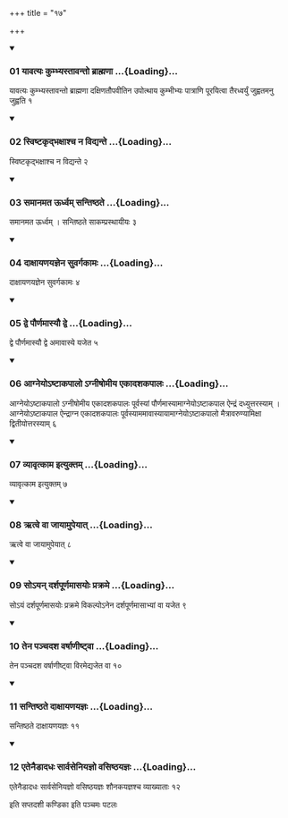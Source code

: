 +++
title = "१७"

+++

<div class="js_include" includetitle="true" newlevelforh1="3" unfilled="" url="/vedAH_yajuH/taittirIyam/sUtram/ApastambaH/shrautam/vishvAsa-prastutiH/03/17/01_yAvatyaH_kumbhyastAvanto_brAhmaNA.md">
<details open><summary><h3>01 यावत्यः कुम्भ्यस्तावन्तो ब्राह्मणा ...{Loading}...</h3></summary>

यावत्यः कुम्भ्यस्तावन्तो ब्राह्मणा दक्षिणतौपवीतिन उपोत्थाय कुम्भीभ्यः पात्राणि पूरयित्वा तैरध्वर्युं जुह्वतमनु जुह्वति १
</details>
</div>

<div class="js_include collapsed" newlevelforh1="4" title="सर्वाष् टीकाः" url="/vedAH_yajuH/taittirIyam/sUtram/ApastambaH/shrautam/sarvASh_TIkAH/03/17/01_yAvatyaH_kumbhyastAvanto_brAhmaNA.md"> </div>



<div class="js_include collapsed" newlevelforh1="4" title="मूलम्" url="/vedAH_yajuH/taittirIyam/sUtram/ApastambaH/shrautam/mUlam/03/17/01_yAvatyaH_kumbhyastAvanto_brAhmaNA.md"> </div>


<div class="js_include" includetitle="true" newlevelforh1="3" unfilled="" url="/vedAH_yajuH/taittirIyam/sUtram/ApastambaH/shrautam/vishvAsa-prastutiH/03/17/02_sviShTakRdbhaxAshcha_na_vidyante.md">
<details open><summary><h3>02 स्विष्टकृद्भक्षाश्च न विद्यन्ते ...{Loading}...</h3></summary>

स्विष्टकृद्भक्षाश्च न विद्यन्ते २
</details>
</div>

<div class="js_include collapsed" newlevelforh1="4" title="सर्वाष् टीकाः" url="/vedAH_yajuH/taittirIyam/sUtram/ApastambaH/shrautam/sarvASh_TIkAH/03/17/02_sviShTakRdbhaxAshcha_na_vidyante.md"> </div>



<div class="js_include collapsed" newlevelforh1="4" title="मूलम्" url="/vedAH_yajuH/taittirIyam/sUtram/ApastambaH/shrautam/mUlam/03/17/02_sviShTakRdbhaxAshcha_na_vidyante.md"> </div>


<div class="js_include" includetitle="true" newlevelforh1="3" unfilled="" url="/vedAH_yajuH/taittirIyam/sUtram/ApastambaH/shrautam/vishvAsa-prastutiH/03/17/03_samAnamata_Urdhvam_santiShThate.md">
<details open><summary><h3>03 समानमत ऊर्ध्वम् सन्तिष्ठते ...{Loading}...</h3></summary>

समानमत ऊर्ध्वम् । सन्तिष्ठते साकम्प्रस्थायीयः ३
</details>
</div>

<div class="js_include collapsed" newlevelforh1="4" title="सर्वाष् टीकाः" url="/vedAH_yajuH/taittirIyam/sUtram/ApastambaH/shrautam/sarvASh_TIkAH/03/17/03_samAnamata_Urdhvam_santiShThate.md"> </div>



<div class="js_include collapsed" newlevelforh1="4" title="मूलम्" url="/vedAH_yajuH/taittirIyam/sUtram/ApastambaH/shrautam/mUlam/03/17/03_samAnamata_Urdhvam_santiShThate.md"> </div>


<div class="js_include" includetitle="true" newlevelforh1="3" unfilled="" url="/vedAH_yajuH/taittirIyam/sUtram/ApastambaH/shrautam/vishvAsa-prastutiH/03/17/04_dAxAyaNayajnena_suvargakAmaH.md">
<details open><summary><h3>04 दाक्षायणयज्ञेन सुवर्गकामः ...{Loading}...</h3></summary>

दाक्षायणयज्ञेन सुवर्गकामः ४
</details>
</div>

<div class="js_include collapsed" newlevelforh1="4" title="सर्वाष् टीकाः" url="/vedAH_yajuH/taittirIyam/sUtram/ApastambaH/shrautam/sarvASh_TIkAH/03/17/04_dAxAyaNayajnena_suvargakAmaH.md"> </div>



<div class="js_include collapsed" newlevelforh1="4" title="मूलम्" url="/vedAH_yajuH/taittirIyam/sUtram/ApastambaH/shrautam/mUlam/03/17/04_dAxAyaNayajnena_suvargakAmaH.md"> </div>


<div class="js_include" includetitle="true" newlevelforh1="3" unfilled="" url="/vedAH_yajuH/taittirIyam/sUtram/ApastambaH/shrautam/vishvAsa-prastutiH/03/17/05_dve_paurNamAsyau_dve.md">
<details open><summary><h3>05 द्वे पौर्णमास्यौ द्वे ...{Loading}...</h3></summary>

द्वे पौर्णमास्यौ द्वे अमावास्ये यजेत ५
</details>
</div>

<div class="js_include collapsed" newlevelforh1="4" title="सर्वाष् टीकाः" url="/vedAH_yajuH/taittirIyam/sUtram/ApastambaH/shrautam/sarvASh_TIkAH/03/17/05_dve_paurNamAsyau_dve.md"> </div>



<div class="js_include collapsed" newlevelforh1="4" title="मूलम्" url="/vedAH_yajuH/taittirIyam/sUtram/ApastambaH/shrautam/mUlam/03/17/05_dve_paurNamAsyau_dve.md"> </div>


<div class="js_include" includetitle="true" newlevelforh1="3" unfilled="" url="/vedAH_yajuH/taittirIyam/sUtram/ApastambaH/shrautam/vishvAsa-prastutiH/03/17/06_Agneyo-ShTAkapAlo.agnIShomIya_ekAdashakapAlaH.md">
<details open><summary><h3>06 आग्नेयोऽष्टाकपालो ऽग्नीषोमीय एकादशकपालः ...{Loading}...</h3></summary>

आग्नेयोऽष्टाकपालो ऽग्नीषोमीय एकादशकपालः पूर्वस्यां पौर्णमास्यामाग्नेयोऽष्टाकपाल ऐन्द्रं दध्युत्तरस्याम् । आग्नेयोऽष्टाकपाल ऐन्द्राग्न एकादशकपालः पूर्वस्याममावास्यायामाग्नेयोऽष्टाकपालो मैत्रावरुण्यामिक्षा द्वितीयोत्तरस्याम् ६
</details>
</div>

<div class="js_include collapsed" newlevelforh1="4" title="सर्वाष् टीकाः" url="/vedAH_yajuH/taittirIyam/sUtram/ApastambaH/shrautam/sarvASh_TIkAH/03/17/06_Agneyo-ShTAkapAlo.agnIShomIya_ekAdashakapAlaH.md"> </div>



<div class="js_include collapsed" newlevelforh1="4" title="मूलम्" url="/vedAH_yajuH/taittirIyam/sUtram/ApastambaH/shrautam/mUlam/03/17/06_Agneyo-ShTAkapAlo.agnIShomIya_ekAdashakapAlaH.md"> </div>


<div class="js_include" includetitle="true" newlevelforh1="3" unfilled="" url="/vedAH_yajuH/taittirIyam/sUtram/ApastambaH/shrautam/vishvAsa-prastutiH/03/17/07_vyAvRtkAma_ityuktam.md">
<details open><summary><h3>07 व्यावृत्काम इत्युक्तम् ...{Loading}...</h3></summary>

व्यावृत्काम इत्युक्तम् ७
</details>
</div>

<div class="js_include collapsed" newlevelforh1="4" title="सर्वाष् टीकाः" url="/vedAH_yajuH/taittirIyam/sUtram/ApastambaH/shrautam/sarvASh_TIkAH/03/17/07_vyAvRtkAma_ityuktam.md"> </div>



<div class="js_include collapsed" newlevelforh1="4" title="मूलम्" url="/vedAH_yajuH/taittirIyam/sUtram/ApastambaH/shrautam/mUlam/03/17/07_vyAvRtkAma_ityuktam.md"> </div>


<div class="js_include" includetitle="true" newlevelforh1="3" unfilled="" url="/vedAH_yajuH/taittirIyam/sUtram/ApastambaH/shrautam/vishvAsa-prastutiH/03/17/08_Rtve_vA_jAyAmupeyAt.md">
<details open><summary><h3>08 ऋत्वे वा जायामुपेयात् ...{Loading}...</h3></summary>

ऋत्वे वा जायामुपेयात् ८
</details>
</div>

<div class="js_include collapsed" newlevelforh1="4" title="सर्वाष् टीकाः" url="/vedAH_yajuH/taittirIyam/sUtram/ApastambaH/shrautam/sarvASh_TIkAH/03/17/08_Rtve_vA_jAyAmupeyAt.md"> </div>



<div class="js_include collapsed" newlevelforh1="4" title="मूलम्" url="/vedAH_yajuH/taittirIyam/sUtram/ApastambaH/shrautam/mUlam/03/17/08_Rtve_vA_jAyAmupeyAt.md"> </div>


<div class="js_include" includetitle="true" newlevelforh1="3" unfilled="" url="/vedAH_yajuH/taittirIyam/sUtram/ApastambaH/shrautam/vishvAsa-prastutiH/03/17/09_so-yan_darshapUrNamAsayoH_prakrame.md">
<details open><summary><h3>09 सोऽयन् दर्शपूर्णमासयोः प्रक्रमे ...{Loading}...</h3></summary>

सोऽयं दर्शपूर्णमासयोः प्रक्रमे विकल्पोऽनेन दर्शपूर्णमासाभ्यां वा यजेत ९
</details>
</div>

<div class="js_include collapsed" newlevelforh1="4" title="सर्वाष् टीकाः" url="/vedAH_yajuH/taittirIyam/sUtram/ApastambaH/shrautam/sarvASh_TIkAH/03/17/09_so-yan_darshapUrNamAsayoH_prakrame.md"> </div>



<div class="js_include collapsed" newlevelforh1="4" title="मूलम्" url="/vedAH_yajuH/taittirIyam/sUtram/ApastambaH/shrautam/mUlam/03/17/09_so-yan_darshapUrNamAsayoH_prakrame.md"> </div>


<div class="js_include" includetitle="true" newlevelforh1="3" unfilled="" url="/vedAH_yajuH/taittirIyam/sUtram/ApastambaH/shrautam/vishvAsa-prastutiH/03/17/10_tena_panchadasha_varShANIShTvA.md">
<details open><summary><h3>10 तेन पञ्चदश वर्षाणीष्ट्वा ...{Loading}...</h3></summary>

तेन पञ्चदश वर्षाणीष्ट्वा विरमेद्यजेत वा १०
</details>
</div>

<div class="js_include collapsed" newlevelforh1="4" title="सर्वाष् टीकाः" url="/vedAH_yajuH/taittirIyam/sUtram/ApastambaH/shrautam/sarvASh_TIkAH/03/17/10_tena_panchadasha_varShANIShTvA.md"> </div>



<div class="js_include collapsed" newlevelforh1="4" title="मूलम्" url="/vedAH_yajuH/taittirIyam/sUtram/ApastambaH/shrautam/mUlam/03/17/10_tena_panchadasha_varShANIShTvA.md"> </div>


<div class="js_include" includetitle="true" newlevelforh1="3" unfilled="" url="/vedAH_yajuH/taittirIyam/sUtram/ApastambaH/shrautam/vishvAsa-prastutiH/03/17/11_santiShThate_dAxAyaNayajnaH.md">
<details open><summary><h3>11 सन्तिष्ठते दाक्षायणयज्ञः ...{Loading}...</h3></summary>

सन्तिष्ठते दाक्षायणयज्ञः ११
</details>
</div>

<div class="js_include collapsed" newlevelforh1="4" title="सर्वाष् टीकाः" url="/vedAH_yajuH/taittirIyam/sUtram/ApastambaH/shrautam/sarvASh_TIkAH/03/17/11_santiShThate_dAxAyaNayajnaH.md"> </div>



<div class="js_include collapsed" newlevelforh1="4" title="मूलम्" url="/vedAH_yajuH/taittirIyam/sUtram/ApastambaH/shrautam/mUlam/03/17/11_santiShThate_dAxAyaNayajnaH.md"> </div>


<div class="js_include" includetitle="true" newlevelforh1="3" unfilled="" url="/vedAH_yajuH/taittirIyam/sUtram/ApastambaH/shrautam/vishvAsa-prastutiH/03/17/12_etenaiDAdadhaH_sArvaseniyajno_vasiShThayajnaH.md">
<details open><summary><h3>12 एतेनैडादधः सार्वसेनियज्ञो वसिष्ठयज्ञः ...{Loading}...</h3></summary>

एतेनैडादधः सार्वसेनियज्ञो वसिष्ठयज्ञः शौनकयज्ञश्च व्याख्याताः १२
</details>
</div>

<div class="js_include collapsed" newlevelforh1="4" title="सर्वाष् टीकाः" url="/vedAH_yajuH/taittirIyam/sUtram/ApastambaH/shrautam/sarvASh_TIkAH/03/17/12_etenaiDAdadhaH_sArvaseniyajno_vasiShThayajnaH.md"> </div>



<div class="js_include collapsed" newlevelforh1="4" title="मूलम्" url="/vedAH_yajuH/taittirIyam/sUtram/ApastambaH/shrautam/mUlam/03/17/12_etenaiDAdadhaH_sArvaseniyajno_vasiShThayajnaH.md"> </div>





  
इति सप्तदशी कण्डिका 
इति पञ्चमः पटलः

